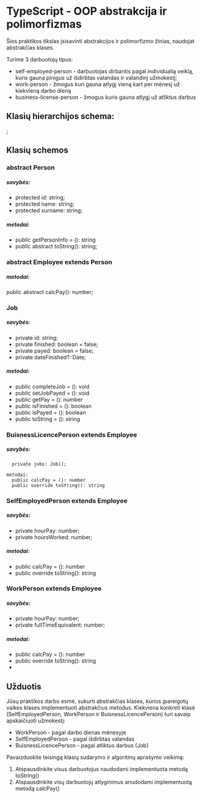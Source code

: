 # TypeScript - OOP abstrakcija ir polimorfizmas

Šios praktikos tikslas įsisavinti abstrakcijos ir polimorfizmo žinias, naudojat abstrakčias
klases.

Turime 3 darbuotojų tipus:
  * self-employed-person - darbuotojas dirbantis pagal individualią veiklą, kuris gauna pinigus už
    išdirbtas valandas ir valandinį užmokestį;
  * work-person - žmogus kuri gauna atlygį vieną kart per mėnesį už kiekvieną darbo dieną
  * business-license-person - žmogus kuris gauna atlygį už atliktus darbus

## Klasių hierarchijos schema:
[](./schema.jpg);                                        

## Klasių schemos
### abstract Person 
##### savybės:
* protected id: string;
* protected name: string;
* protected surname: string;

##### metodai:
* public getPersonInfo = (): string
* public abstract toString(): string;

### abstract Employee extends Person
##### metodai:
  public abstract calcPay(): number;


### Job
##### savybės:
* private id: string;
* private finished: boolean = false;
* private payed: boolean = false;
* private dateFinished?: Date;

##### metodai:
* public completeJob = (): void
* public setJobPayed = (): void
* public getPay = (): number
* public isFinished = (): boolean
* public isPayed = (): boolean
* public toString = (): string

### BuisnessLicencePerson extends Employee
##### savybės:
      private jobs: Job[];

    metodai:
      public calcPay = (): number
      public override toString(): string

### SelfEmployedPerson extends Employee 
##### savybės:
* private hourPay: number;
* private hoursWorked: number;

##### metodai:
* public calcPay = (): number
* public override toString(): string

### WorkPerson extends Employee 
##### savybės:
* private hourPay: number;
* private fullTimeEquivalent: number;

##### metodai:
* public calcPay = (): number
* public override toString(): string
* 
## Užduotis
Jūsų praktikos darbo esmė, sukurti abstrakčias klases, kurios įpareigotų vaikes klases
implementuoti abstrakčius metodus. Kiekviena konkreti klasė (SelfEmployedPerson, WorkPerson ir
BuisnessLicencePerson) turi savaip apskaičiuoti užmokestį:
* WorkPerson - pagal darbo dienas mėnesyje
* SelfEmployedPerson - pagal išdirbtas valandas
* BuisnessLicencePerson - pagal atliktus darbus (Job)

Pavaizduokite teisingą klasių sudarymo ir algoritmų aprašymo veikimą:
1. Atspausdinkite visus darbuotojus naudodami implementuota metodą toString()
2. Atspausdinkite visų darbuotojų atlyginimus anudodami implementuotą metodą calcPay()
